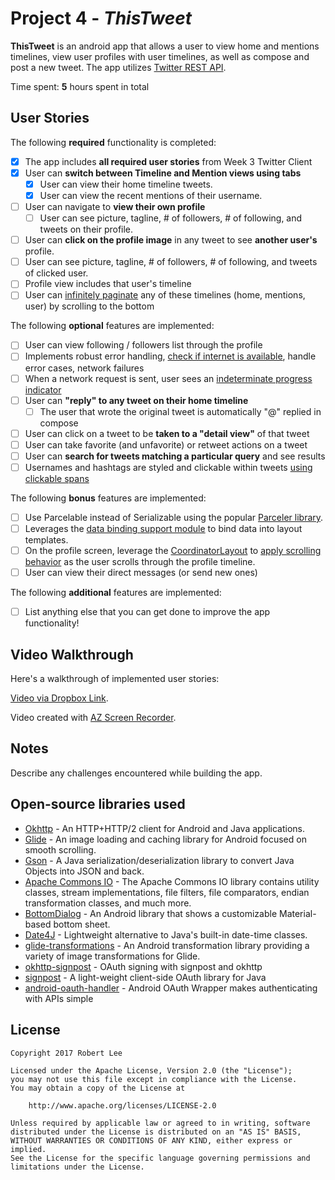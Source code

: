 # Project 4 - *ThisTweet*

**ThisTweet** is an android app that allows a user to view home and mentions timelines, view user profiles with user timelines, as well as compose and post a new tweet. The app utilizes [Twitter REST API](https://developer.twitter.com/en/docs/api-reference-index).

Time spent: **5** hours spent in total

## User Stories

The following **required** functionality is completed:

* [x] The app includes **all required user stories** from Week 3 Twitter Client
* [x] User can **switch between Timeline and Mention views using tabs**
  * [x] User can view their home timeline tweets.
  * [x] User can view the recent mentions of their username.
* [ ] User can navigate to **view their own profile**
  * [ ] User can see picture, tagline, # of followers, # of following, and tweets on their profile.
* [ ] User can **click on the profile image** in any tweet to see **another user's** profile.
 * [ ] User can see picture, tagline, # of followers, # of following, and tweets of clicked user.
 * [ ] Profile view includes that user's timeline
* [ ] User can [infinitely paginate](http://guides.codepath.com/android/Endless-Scrolling-with-AdapterViews-and-RecyclerView) any of these timelines (home, mentions, user) by scrolling to the bottom

The following **optional** features are implemented:

* [ ] User can view following / followers list through the profile
* [ ] Implements robust error handling, [check if internet is available](http://guides.codepath.com/android/Sending-and-Managing-Network-Requests#checking-for-network-connectivity), handle error cases, network failures
* [ ] When a network request is sent, user sees an [indeterminate progress indicator](http://guides.codepath.com/android/Handling-ProgressBars#progress-within-actionbar)
* [ ] User can **"reply" to any tweet on their home timeline**
  * [ ] The user that wrote the original tweet is automatically "@" replied in compose
* [ ] User can click on a tweet to be **taken to a "detail view"** of that tweet
 * [ ] User can take favorite (and unfavorite) or retweet actions on a tweet
* [ ] User can **search for tweets matching a particular query** and see results
* [ ] Usernames and hashtags are styled and clickable within tweets [using clickable spans](http://guides.codepath.com/android/Working-with-the-TextView#creating-clickable-styled-spans)

The following **bonus** features are implemented:

* [ ] Use Parcelable instead of Serializable using the popular [Parceler library](http://guides.codepath.com/android/Using-Parceler).
* [ ] Leverages the [data binding support module](http://guides.codepath.com/android/Applying-Data-Binding-for-Views) to bind data into layout templates.
* [ ] On the profile screen, leverage the [CoordinatorLayout](http://guides.codepath.com/android/Handling-Scrolls-with-CoordinatorLayout#responding-to-scroll-events) to [apply scrolling behavior](https://hackmd.io/s/SJyDOCgU) as the user scrolls through the profile timeline.
* [ ] User can view their direct messages (or send new ones)

The following **additional** features are implemented:

* [ ] List anything else that you can get done to improve the app functionality!

## Video Walkthrough

Here's a walkthrough of implemented user stories:

[Video via Dropbox Link](https://www.dropbox.com/s/b4phshtp282cobe/ThisTweet_2017_10_01_17_35_44.mp4?dl=0).

Video created with [AZ Screen Recorder](https://play.google.com/store/apps/details?id=com.hecorat.screenrecorder.free&hl=en).

## Notes

Describe any challenges encountered while building the app.

## Open-source libraries used

- [Okhttp](http://square.github.io/okhttp/) - An HTTP+HTTP/2 client for Android and Java applications.
- [Glide](http://bumptech.github.io/glide/) - An image loading and caching library for Android focused on smooth scrolling.
- [Gson](https://github.com/google/gson) - A Java serialization/deserialization library to convert Java Objects into JSON and back.
- [Apache Commons IO](https://github.com/apache/commons-io) - The Apache Commons IO library contains utility classes, stream implementations, file filters, file comparators, endian transformation classes, and much more.
- [BottomDialog](https://github.com/javiersantos/BottomDialogs) - An Android library that shows a customizable Material-based bottom sheet.
- [Date4J](http://www.date4j.net/) - Lightweight alternative to Java's built-in date-time classes.
- [glide-transformations](https://github.com/wasabeef/glide-transformations) - An Android transformation library providing a variety of image transformations for Glide.
- [okhttp-signpost](https://github.com/pakerfeldt/okhttp-signpost) - OAuth signing with signpost and okhttp
- [signpost](https://github.com/mttkay/signpost) - A light-weight client-side OAuth library for Java
- [android-oauth-handler](https://github.com/codepath/android-oauth-handler) - Android OAuth Wrapper makes authenticating with APIs simple

## License

    Copyright 2017 Robert Lee

    Licensed under the Apache License, Version 2.0 (the "License");
    you may not use this file except in compliance with the License.
    You may obtain a copy of the License at

        http://www.apache.org/licenses/LICENSE-2.0

    Unless required by applicable law or agreed to in writing, software
    distributed under the License is distributed on an "AS IS" BASIS,
    WITHOUT WARRANTIES OR CONDITIONS OF ANY KIND, either express or implied.
    See the License for the specific language governing permissions and
    limitations under the License.